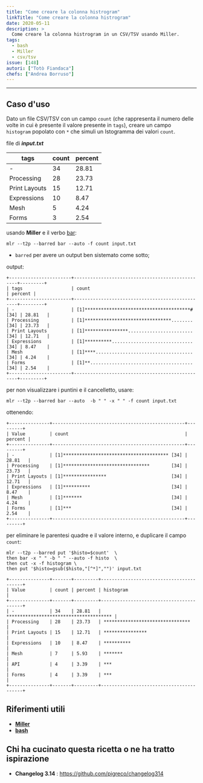 ```yaml
---
title: "Come creare la colonna histrogram"
linkTitle: "Come creare la colonna histrogram"
date: 2020-05-11
description: >
  Come creare la colonna histrogram in un CSV/TSV usando Miller.
tags:
  - bash
  - Miller
  - csv/tsv
issue: [148]
autori: ["Totò Fiandaca"]
chefs: ["Andrea Borruso"]
---
```


---

## Caso d'uso

Dato un file CSV/TSV con un campo `count` (che rappresenta il numero delle volte in cui è presente il valore presente in `tags`), creare un campo `histogram` popolato con `*` che simuli un Istogramma dei valori `count`.

file di _**input.txt**_

| tags                  | count | percent |
| --------------------- | ----- | ------- |
| -                     | 34    | 28.81   |
| Processing            | 28    | 23.73   |
| Print Layouts         | 15    | 12.71   |
| Expressions           | 10    | 8.47    |
| Mesh                  | 5     | 4.24    | 
| Forms                 | 3     | 2.54    | 

usando **Miller** e il verbo [bar](http://johnkerl.org/miller/doc/reference-verbs.html#bar):

```
mlr --t2p --barred bar --auto -f count input.txt
```

- `barred` per avere un output ben sistemato come sotto;


output:

```
+-----------------------+-------------------------------------------------+---------+
| tags                  | count                                           | percent |
+-----------------------+-------------------------------------------------+---------+
| -                     | [1]***************************************#[34] | 28.81   |
| Processing            | [1]********************************........[34] | 23.73   |
| Print Layouts         | [1]****************........................[34] | 12.71   |
| Expressions           | [1]**********..............................[34] | 8.47    |
| Mesh                  | [1]****....................................[34] | 4.24    |
| Forms                 | [1]**......................................[34] | 2.54    |
+-----------------------+-------------------------------------------------+---------+
```

per non visualizzare i puntini e il cancelletto, usare:

```
mlr --t2p --barred bar --auto  -b " " -x " " -f count input.txt
```

ottenendo:

```
+---------------+-------------------------------------------------+---------+
| Value         | count                                           | percent |
+---------------+-------------------------------------------------+---------+
| -             | [1]*************************************** [34] | 28.81   |
| Processing    | [1]********************************        [34] | 23.73   |
| Print Layouts | [1]****************                        [34] | 12.71   |
| Expressions   | [1]**********                              [34] | 8.47    |
| Mesh          | [1]*******                                 [34] | 4.24    |
| Forms         | [1]***                                     [34] | 2.54    |
+---------------+-------------------------------------------------+---------+
```

per eliminare le parentesi quadre e il valore interno, e duplicare il campo `count`:

```
mlr --t2p --barred put '$histo=$count'  \ 
then bar -x " " -b " " --auto -f histo  \ 
then cut -x -f histogram \ 
then put '$histo=gsub($histo,"[^*]","")' input.txt
```

```
+---------------+-------+---------+-----------------------------------------+
| Value         | count | percent | histogram                               |
+---------------+-------+---------+-----------------------------------------+
| -             | 34    | 28.81   | *************************************** |
| Processing    | 28    | 23.73   | ********************************        |
| Print Layouts | 15    | 12.71   | ****************                        |
| Expressions   | 10    | 8.47    | **********                              |
| Mesh          | 7     | 5.93    | *******                                 |
| API           | 4     | 3.39    | ***                                     |
| Forms         | 4     | 3.39    | ***                                     |
+---------------+-------+---------+-----------------------------------------+
```

## Riferimenti utili

- [**Miller**](http://johnkerl.org/miller/doc/reference.html)
- [**bash**](https://it.wikipedia.org/wiki/Bash)

## Chi ha cucinato questa ricetta o ne ha tratto ispirazione

- **Changelog 3.14** : <https://github.com/pigreco/changelog314>
